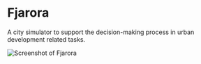 # Fjarora
A city simulator to support the decision-making process in urban development related tasks.

![Screenshot of Fjarora](https://nicolopinci.github.io/fjarora/js/img/screenshot.png)
